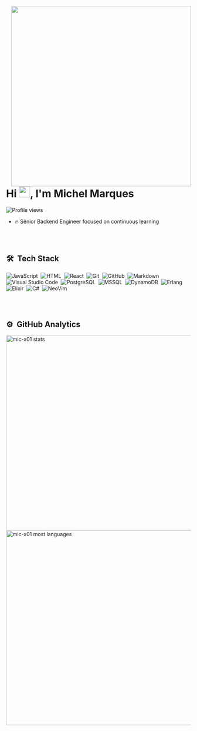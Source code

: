 <img align="right" height="490em" src="https://raw.githubusercontent.com/gist/mic-x01/21837f7cce5b8dbff912062f3fa5774b/raw/65872cb01ff7a336ccfd789325e0f62acbb73f98/githubcard.svg"/>
<h1 align="left">Hi <img src="https://raw.githubusercontent.com/kaueMarques/kaueMarques/master/hi.gif" width="30px">, I'm Michel Marques</h1>
<p align="left"> <img src="https://komarev.com/ghpvc/?username=mic-x01&color=yellow" alt="Profile views" /> </p>

- 🔥 Sênior Backend Engineer focused on continuous learning

<br><br>

## 🛠 &nbsp;Tech Stack

![JavaScript](https://img.shields.io/badge/-JavaScript-05122A?style=flat&logo=javascript)&nbsp;
![HTML](https://img.shields.io/badge/-HTML-05122A?style=flat&logo=HTML5)&nbsp;
![React](https://img.shields.io/badge/-React-05122A?style=flat&logo=react)&nbsp;
![Git](https://img.shields.io/badge/-Git-05122A?style=flat&logo=git)&nbsp;
![GitHub](https://img.shields.io/badge/-GitHub-05122A?style=flat&logo=github)&nbsp;
![Markdown](https://img.shields.io/badge/-Markdown-05122A?style=flat&logo=markdown)&nbsp;
![Visual Studio Code](https://img.shields.io/badge/-Visual%20Studio%20Code-05122A?style=flat&logo=visual-studio-code&logoColor=007ACC)&nbsp;
![PostgreSQL](https://img.shields.io/badge/-PostgreSQL-05122A?style=flat&logo=postgresql)&nbsp;
![MSSQL](https://img.shields.io/badge/-MSSQL-05122A?style=flat&logo=mssql)&nbsp;
![DynamoDB](https://img.shields.io/badge/-DynamoDB-05122A?style=flat&logo=dynamodb)&nbsp;
![Erlang](https://img.shields.io/badge/-Erlang-05122A?style=flat&logo=erlang)&nbsp;
![Elixir](https://img.shields.io/badge/-Elixir-05122A?style=flat&logo=elixir)&nbsp;
![C#](https://img.shields.io/badge/-CSharp-05122A?style=flat&logo=csharp)&nbsp;
![NeoVim](https://img.shields.io/badge/-NVim-05122A?style=flat&logo=neovim)&nbsp;

<br><br>

## ⚙️ &nbsp;GitHub Analytics

<p align="left">
<img width="530em" src="https://github-readme-stats.vercel.app/api?username=mic-x01&show_icons=true&theme=vision-friendly-dark" alt="mic-x01 stats"/>
<img width="530em" src="https://github-readme-stats.vercel.app/api/top-langs/?username=mic-x01&layout=compact&theme=vision-friendly-dark" alt="mic-x01 most languages"/>
</p>

<br><br>
